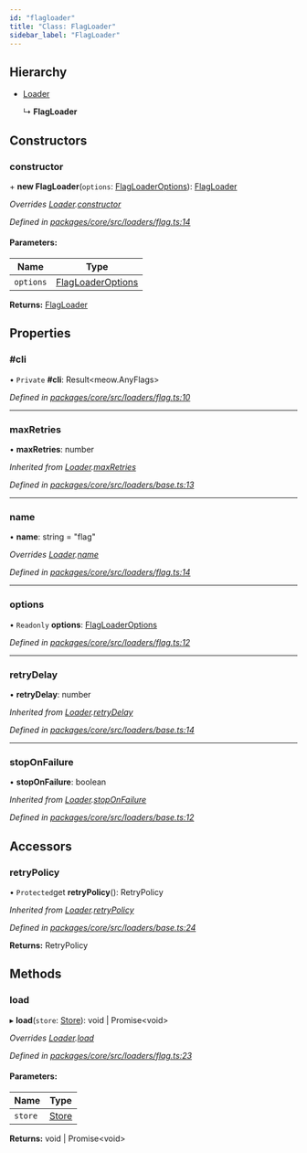 ```yaml
---
id: "flagloader"
title: "Class: FlagLoader"
sidebar_label: "FlagLoader"
---
```


## Hierarchy

- [Loader](loader.md)

  ↳ **FlagLoader**

## Constructors

### constructor

\+ **new FlagLoader**(`options`: [FlagLoaderOptions](../interfaces/flagloaderoptions.md)): [FlagLoader](flagloader.md)

_Overrides [Loader](loader.md).[constructor](loader.md#constructor)_

_Defined in [packages/core/src/loaders/flag.ts:14](https://github.com/willsoto/node-konfig/blob/60bd8de/packages/core/src/loaders/flag.ts#L14)_

#### Parameters:

| Name      | Type                                                    |
| --------- | ------------------------------------------------------- |
| `options` | [FlagLoaderOptions](../interfaces/flagloaderoptions.md) |

**Returns:** [FlagLoader](flagloader.md)

## Properties

### #cli

• `Private` **#cli**: Result&#60;meow.AnyFlags>

_Defined in [packages/core/src/loaders/flag.ts:10](https://github.com/willsoto/node-konfig/blob/60bd8de/packages/core/src/loaders/flag.ts#L10)_

---

### maxRetries

• **maxRetries**: number

_Inherited from [Loader](loader.md).[maxRetries](loader.md#maxretries)_

_Defined in [packages/core/src/loaders/base.ts:13](https://github.com/willsoto/node-konfig/blob/60bd8de/packages/core/src/loaders/base.ts#L13)_

---

### name

• **name**: string = "flag"

_Overrides [Loader](loader.md).[name](loader.md#name)_

_Defined in [packages/core/src/loaders/flag.ts:14](https://github.com/willsoto/node-konfig/blob/60bd8de/packages/core/src/loaders/flag.ts#L14)_

---

### options

• `Readonly` **options**: [FlagLoaderOptions](../interfaces/flagloaderoptions.md)

_Defined in [packages/core/src/loaders/flag.ts:12](https://github.com/willsoto/node-konfig/blob/60bd8de/packages/core/src/loaders/flag.ts#L12)_

---

### retryDelay

• **retryDelay**: number

_Inherited from [Loader](loader.md).[retryDelay](loader.md#retrydelay)_

_Defined in [packages/core/src/loaders/base.ts:14](https://github.com/willsoto/node-konfig/blob/60bd8de/packages/core/src/loaders/base.ts#L14)_

---

### stopOnFailure

• **stopOnFailure**: boolean

_Inherited from [Loader](loader.md).[stopOnFailure](loader.md#stoponfailure)_

_Defined in [packages/core/src/loaders/base.ts:12](https://github.com/willsoto/node-konfig/blob/60bd8de/packages/core/src/loaders/base.ts#L12)_

## Accessors

### retryPolicy

• `Protected`get **retryPolicy**(): RetryPolicy

_Inherited from [Loader](loader.md).[retryPolicy](loader.md#retrypolicy)_

_Defined in [packages/core/src/loaders/base.ts:24](https://github.com/willsoto/node-konfig/blob/60bd8de/packages/core/src/loaders/base.ts#L24)_

**Returns:** RetryPolicy

## Methods

### load

▸ **load**(`store`: [Store](store.md)): void \| Promise&#60;void>

_Overrides [Loader](loader.md).[load](loader.md#load)_

_Defined in [packages/core/src/loaders/flag.ts:23](https://github.com/willsoto/node-konfig/blob/60bd8de/packages/core/src/loaders/flag.ts#L23)_

#### Parameters:

| Name    | Type              |
| ------- | ----------------- |
| `store` | [Store](store.md) |

**Returns:** void \| Promise&#60;void>
